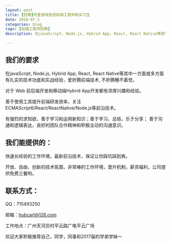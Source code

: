 ```yaml
---
layout: post
title: [招聘]阿里游戏急招前端工程师和实习生
date: 2016-07-2
categories: blog
tags: [前端工程师招聘]
description: 在javaScript, Node.js, Hybrid App, React, React Native等其中一方面或多方面有扎实的技术功底和实战经验，爱折腾前端技术, 不折腾睡不着觉。

---
```



## 我们的要求

在javaScript, Node.js, Hybrid App, React, React Native等其中一方面或多方面有扎实的技术功底和实战经验，爱折腾前端技术, 不折腾睡不着觉。

对于 Web 前后端开发和移动端Hybrid App开发都有浓厚兴趣和经验。

善于使用工具提升前端研发效率，关注ECMAScript6/React/ReactNative/Node.js等前沿技术。

有强烈的求知欲，善于学习和运用新知识；善于学习、总结，乐于分享； 善于沟通和逻辑表达，良好的团队合作精神和积极主动的沟通意识。


## 我们能提供的：

快速长经验的工作环境，最新前沿技术，保证让你踩坑踩到爽。

开放、自由、创新的技术氛围，非常棒的工作环境，晋升机制，薪资福利，公司提供免费三餐哟。


## 联系方式：

QQ：715493250

邮箱：hubcarl@126.com

工作地点：广州天河员村平云路广电平云广场



欢迎大家积极推荐自己，同学，同事和2017届的学弟学妹～ 

